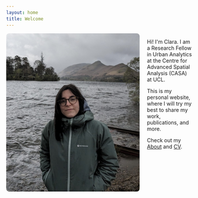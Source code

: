 ```yaml
---
layout: home
title: Welcome
---
```


<div style="display: flex; align-items: flex-start; gap: 20px; margin-bottom: 1.5rem;">
  <img src="/profile.jpg" alt="Profile photo" style="width: 360px; border-radius: 8px;">
  <div>
    <p>Hi! I'm Clara. I am a Research Fellow in Urban Analytics at the Centre for Advanced Spatial Analysis (CASA) at UCL.</p>
    <p>This is my personal website, where I will try my best to share my work, publications, and more.</p>
    <p>Check out my <a href="/about/">About</a> and <a href="/cv.pdf">CV</a>.</p>
  </div>
</div>
